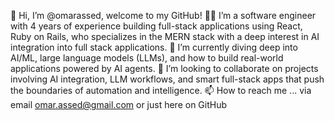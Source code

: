 👋 Hi, I’m @omarassed, welcome to my GitHub!
👨‍💻 I’m a software engineer with 4 years of experience building full-stack applications using React, Ruby on Rails, who specializes in the MERN stack with a deep interest in AI integration into full stack applications.
🧠 I’m currently diving deep into AI/ML, large language models (LLMs), and how to build real-world applications powered by AI agents.
🤝 I’m looking to collaborate on projects involving AI integration, LLM workflows, and smart full-stack apps that push the boundaries of automation and intelligence.
📫 How to reach me ... via email omar.assed@gmail.com or just here on GitHub

<!---
omarassed/omarassed is a ✨ special ✨ repository because its `README.md` (this file) appears on your GitHub profile.
You can click the Preview link to take a look at your changes.
--->
